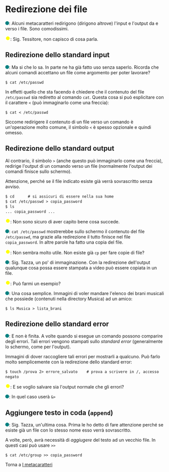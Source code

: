 # Redirezione dei file

![](../../images/people/tess.png): Alcuni metacaratteri redirigono (dirigono altrove)
l'input e l'output da e verso i file. Sono comodissimi.

![](../../images/people/tazza.png): Sig. Tessitore, non capisco di cosa parla.

## Redirezione dello standard input

![](../../images/people/tess.png): Ma si che lo sa. In parte ne ha già fatto uso senza saperlo.
Ricorda che alcuni comandi accettano un file come argomento per poter lavorare?

```
$ cat /etc/passwd
```

In effetti quello che sta facendo è chiedere che il contenuto del file `/etc/passwd`
sia rediretto al comando `cat`. Questa cosa si può esplicitare con il carattere `<`
(può immaginarlo come una freccia):

```
$ cat < /etc/passwd
```

Siccome redirigere il contenuto di un file verso un comando è un'operazione
molto comune, il simbolo `<` è spesso opzionale e quindi omesso.

## Redirezione dello standard output

Al contrario, il simbolo `>` (anche questo può immaginarlo come una freccia),
redirige l'output di un comando verso un file (normalmente l'output dei comandi
finisce sullo schermo).

Attenzione, perché se il file indicato esiste già
verrà sovrascritto senza avviso.

```
$ cd      # si assicuri di essere nella sua home
$ cat /etc/passwd > copia_password
$ ls
... copia_password ...
```

![](../../images/people/tazza.png): Non sono sicuro di aver capito bene cosa succede.

![](../../images/people/tess.png): `cat /etc/passwd` mostrerebbe sullo schermo il
contenuto del file `/etc/passwd`, ma grazie alla redirezione il tutto finisce
nel file `copia_password`. In altre parole ha fatto una copia del file.

![](../../images/people/tazza.png): Non sembra molto utile. Non esiste già `cp` per
fare copie di file?

![](../../images/people/tess.png): Sig. Tazza, un po' di immaginazione. Con la
redirezione dell'output qualunque cosa possa essere stampata a video può
essere copiata in un file.

![](../../images/people/tazza.png): Può farmi un esempio?

![](../../images/people/tess.png): Una cosa semplice. Immagini di voler mandare
l'elenco dei brani musicali che possiede (contenuti nella directory Musica)
ad un amico:

```
$ ls Musica > lista_brani
```

## Redirezione dello standard error

![](../../images/people/tess.png): E non è finita. A volte quando si esegue un comando
possono comparire degli errori. Tali errori vengono stampati sullo
*standard error* (generalmente lo schermo, come per l'output).

Immagini di dover raccogliere tali errori per mostrarli a qualcuno. Può farlo
molto semplicemente con la redirezione dello standard error:

```
$ touch /prova 2> errore_salvato    # prova a scrivere in /, accesso negato
```

![](../../images/people/tazza.png): E se voglio salvare sia l'output normale che
gli errori?

![](../../images/people/tess.png): In quel caso userà `&>`

## Aggiungere testo in coda (`append`)

![](../../images/people/tess.png): Sig. Tazza, un'ultima cosa. Prima le ho detto
di fare attenzione perché se esiste già un file con lo stesso nome esso verrà
sovrascritto.

A volte, però, avrà necessità di *aggiugere* del testo ad un vecchio file. In
questi casi può usare `>>`

```
$ cat /etc/group >> copia_password
```

Torna a [I metacaratteri](../summary.md)
